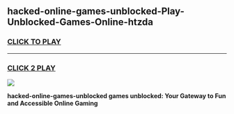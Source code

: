 
## hacked-online-games-unblocked-Play-Unblocked-Games-Online-htzda
<h3>
<a href="https://premium76.site?title=hacked-online-games-unblocked&ref=24A">CLICK TO PLAY</a></h3>
<hr>

<h3>
<a href="https://premium76.site?title=hacked-online-games-unblocked&ref=24A">CLICK 2 PLAY</a>
  
</h3>

<a href="https://premium76.site?title=hacked-online-games-unblocked&ref=24A"><img src="https://clearcache.store/games.png"></a>


**hacked-online-games-unblocked games unblocked: Your Gateway to Fun and Accessible Online Gaming**
